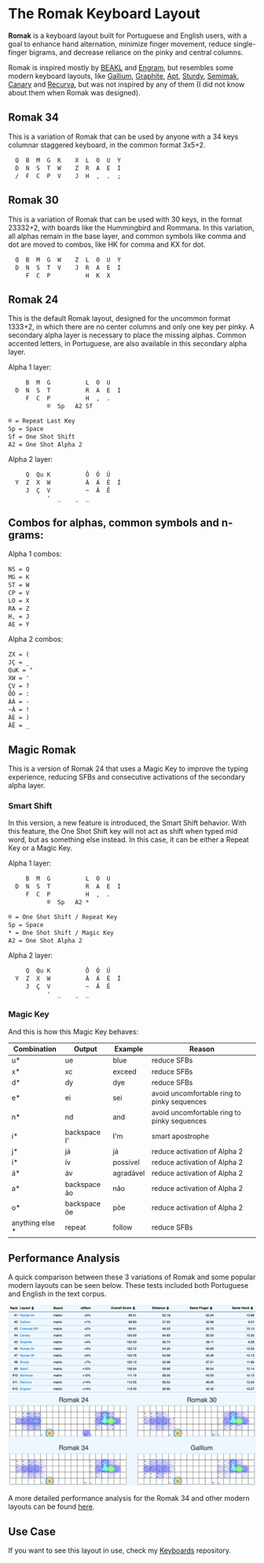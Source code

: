 # The Romak Keyboard Layout

**Romak** is a keyboard layout built for Portuguese and English users, with a goal to enhance hand alternation, minimize finger movement, reduce single-finger bigrams, and decrease reliance on the pinky and central columns.

Romak is inspired mostly by [BEAKL](https://deskthority.net/wiki/BEAKL) and [Engram](https://engram.dev/), but resembles some modern keyboard layouts, like [Gallium](https://github.com/GalileoBlues/Gallium), [Graphite](https://github.com/rdavison/graphite-layout), [Apt](https://github.com/Apsu/apt), [Sturdy](https://oxey.dev/sturdy/), [Semimak](https://semilin.github.io/blog/2021/semimak.html), [Canary](https://github.com/Apsu/Canary) and [Recurva](https://github.com/GalileoBlues/Recurva), but was not inspired by any of them (I did not know about them when Romak was designed).

## Romak 34

This is a variation of Romak that can be used by anyone with a 34 keys columnar staggered keyboard, in the common format 3x5+2.

```
  Q  B  M  G  K    X  L  O  U  Y
  D  N  S  T  W    Z  R  A  E  I
  /  F  C  P  V    J  H  ,  .  ;
```

## Romak 30

This is a variation of Romak that can be used with 30 keys, in the format 23332+2, with boards like the Hummingbird and Rommana.
In this variation, all alphas remain in the base layer, and common symbols like comma and dot are moved to combos, like HK for comma and KX for dot.

```
  Q  B  M  G  W    Z  L  O  U  Y
  D  N  S  T  V    J  R  A  E  I
     F  C  P          H  K  X  
```

## Romak 24

This is the default Romak layout, designed for the uncommon format 1333+2, in which there are no center columns and only one key per pinky. A secondary alpha layer is necessary to place the missing alphas. Common accented letters, in Portuguese, are also available in this secondary alpha layer.

Alpha 1 layer:

```
     B  M  G          L  O  U   
  D  N  S  T          R  A  E  I 
     F  C  P          H  ,  .   
           ®  Sp   A2 Sf
```
```
® = Repeat Last Key
Sp = Space
Sf = One Shot Shift
A2 = One Shot Alpha 2
```

Alpha 2 layer:

```
     Q  Qu K          Ô  Ó  Ú
  Y  Z  X  W          À  Á  É  Í
     J  Ç  V          ~  Â  Ê
           '  _    _  _
```

## Combos for alphas, common symbols and n-grams:

Alpha 1 combos:
```
NS = Q
MG = K
ST = W
CP = V
LO = X
RA = Z
H, = J
AE = Y
```

Alpha 2 combos:
```
ZX = (
JÇ = _
QuK = "
XW = '
ÇV = ?
ÔÓ = :
ÀÁ = -
~Â = !
ÁÉ = )
ÂÊ = _
```

## Magic Romak

This is a version of Romak 24 that uses a Magic Key to improve the typing experience, reducing SFBs and consecutive activations of the secondary alpha layer.

### Smart Shift

In this version, a new feature is introduced, the Smart Shift behavior. With this feature, the One Shot Shift key will not act as shift when typed mid word, but as something else instead. In this case, it can be either a Repeat Key or a Magic Key.

Alpha 1 layer:

```
     B  M  G          L  O  U   
  D  N  S  T          R  A  E  I 
     F  C  P          H  ,  .   
           ®  Sp   A2 *
```
```
® = One Shot Shift / Repeat Key
Sp = Space
* = One Shot Shift / Magic Key
A2 = One Shot Alpha 2
```

Alpha 2 layer:

```
     Q  Qu K          Ô  Ó  Ú
  Y  Z  X  W          À  Á  É  Í
     J  Ç  V          ~  Â  Ê
           '  _    _  _
```

### Magic Key

And this is how this Magic Key behaves:

| Combination  | Output  | Example | Reason |
|---|---|---|---|
| u*  | ue | blue | reduce SFBs
| x*  | xc | exceed | reduce SFBs
| d*  | dy | dye | reduce SFBs
| e*  | ei | sei | avoid uncomfortable ring to pinky sequences 
| n*  | nd | and | avoid uncomfortable ring to pinky sequences
| i*  | backspace I' | I'm | smart apostrophe
| j*  | já | já | reduce activation of Alpha 2 
| í*  | ív | possível | reduce activation of Alpha 2 
| á*  | áv | agradável | reduce activation of Alpha 2 
| a* | backspace ão | não | reduce activation of Alpha 2 
| o* | backspace õe | põe | reduce activation of Alpha 2 
| anything else *  | repeat | follow | reduce SFBs 

## Performance Analysis

A quick comparison between these 3 variations of Romak and some popular modern layouts can be seen below. These tests included both Portuguese and English in the text corpus.

![img](img/perf3romaks.png)
![img](img/heatmaps3romaks.png)

A more detailed performance analysis for the Romak 34 and other modern layouts can be found [here](analysis.md).

## Use Case

If you want to see this layout in use, check my [Keyboards](https://github.com/rafaelromao/keyboards) repository.
